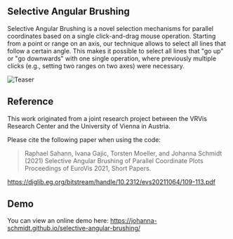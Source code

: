 ## Selective Angular Brushing

Selective Angular Brushing is a novel selection mechanisms for parallel coordinates based on a single click-and-drag mouse operation. Starting from a point or range on an axis, our technique allows to select all lines that follow a certain angle. This makes it possible to select all lines that "go up" or "go downwards" with one single operation, where previously multiple clicks (e.g., setting two ranges on two axes) were necessary.

![Teaser](https://johanna-schmidt.github.io/selective-angular-brushing/teaser.png)

## Reference

This work originated from a joint research project between the VRVis Research Center and the University of Vienna in Austria.

Please cite the following paper when using the code:

> Raphael Sahann, Ivana Gajic, Torsten Moeller, and Johanna Schmidt (2021)
> Selective Angular Brushing of Parallel Coordinate Plots
> Proceedings of EuroVis 2021, Short Papers.

https://diglib.eg.org/bitstream/handle/10.2312/evs20211064/109-113.pdf

## Demo

You can view an online demo here:
https://johanna-schmidt.github.io/selective-angular-brushing/
